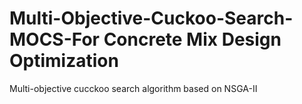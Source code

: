 # Multi-Objective-Cuckoo-Search-MOCS-For Concrete Mix Design Optimization
Multi-objective cucckoo search algorithm based on NSGA-II
